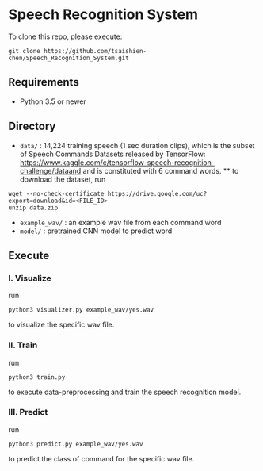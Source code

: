 # Speech Recognition System

To clone this repo, please execute:
```
git clone https://github.com/tsaishien-chen/Speech_Recognition_System.git
```

## Requirements
* Python 3.5 or newer

## Directory
* `data/` : 14,224 training speech (1 sec duration clips), which is the subset of Speech Commands Datasets released by TensorFlow: https://www.kaggle.com/c/tensorflow-speech-recognition-challenge/dataand and is constituted with 6 command words.
** to download the dataset, run
```
wget --no-check-certificate https://drive.google.com/uc?export=download&id=<FILE_ID>
unzip data.zip
```
* `example_wav/` : an example wav file from each command word
* `model/` : pretrained CNN model to predict word
    
## Execute

### I. Visualize
run
```
python3 visualizer.py example_wav/yes.wav
```
to visualize the specific wav file.

### II. Train
run
```
python3 train.py
```
to execute data-preprocessing and  train the speech recognition model.

### III. Predict
run
```
python3 predict.py example_wav/yes.wav
```
to predict the class of command for the specific wav file.

